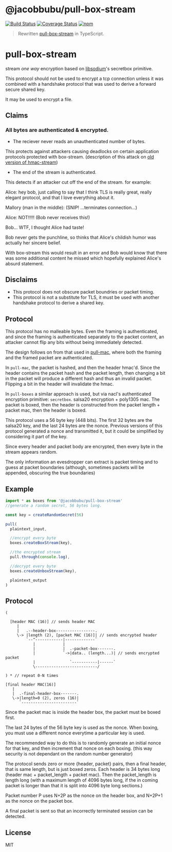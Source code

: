 # @jacobbubu/pull-box-stream

[![Build Status](https://travis-ci.org/jacobbubu/pull-box-stream.svg)](https://travis-ci.org/jacobbubu/pull-box-stream)
[![Coverage Status](https://coveralls.io/repos/github/jacobbubu/pull-box-stream/badge.svg)](https://coveralls.io/github/jacobbubu/pull-box-stream)
[![npm](https://img.shields.io/npm/v/@jacobbubu/pull-box-stream.svg)](https://www.npmjs.com/package/@jacobbubu/pull-box-stream/)

> Rewritten [pull-box-stream](https://github.com/dominictarr/pull-box-stream) in TypeScript.

# pull-box-stream

stream _one way_ encryption based on [libsodium](https://github.com/paixaop/node-sodium)'s secretbox primitive.

This protocol should not be used to encrypt a tcp connection
unless it was combined with a handshake protocol
that was used to derive a forward secure shared key.

It may be used to encrypt a file.

## Claims

### All bytes are authenticated & encrypted.

*  The reciever never reads an unauthenticated number of bytes.

This protects against attackers causing deadlocks on certain application protocols protected with box-stream.
(description of this attack on
[old version of hmac-stream](https://github.com/calvinmetcalf/hmac-stream/issues/5))

* The end of the stream is authenticated.

This detects if an attacker cut off the end of the stream.
for example:

Alice: hey bob, just calling to say that I think TLS is really great,
  really elegant protocol, and that I love everything about it.

Mallory (man in the middle): (SNIP! ...terminates connection...)

Alice: NOT!!!!! (Bob never receives this!)

Bob... WTF, I thought Alice had taste!

Bob never gets the punchline, so thinks that Alice's childish humor was
actually her sincere belief.

With box-stream this would result in an error and Bob would know
that there was some additional content he missed which hopefully
explained Alice's absurd statement.

## Disclaims

* This protocol does not obscure packet boundries or packet timing.
* This protocol is not a substitute for TLS, it must be used with another handshake protocol to derive a shared key.

## Protocol

This protocol has no malleable bytes.
Even the framing is authenticated, and since the framing is
authenticated separately to the packet content, an attacker cannot
flip any bits without being immediately detected.

The design follows on from that used in
[pull-mac](https://github.com/dominictarr/pull-mac),
where both the framing and the framed packet are authenticated.

In `pull-mac`, the packet is hashed, and then the header hmac'd.
Since the header contains the packet hash and the packet length,
then changing a bit in the packet will produce a different hash
and thus an invalid packet. Flipping a bit in the header will
invalidate the hmac.

In `pull-boxes` a similar approach is used, but via nacl's authenticated
encryption primitive: `secretbox`. salsa20 encryption + poly1305 mac.
The packet is boxed, then the header is constructed from the packet 
length + packet mac, then the header is boxed.

This protocol uses a 56 byte key (448 bits). The first 32 bytes
are the salsa20 key, and the last 24 bytes are the nonce. Previous
versions of this protocol generated a nonce and transmitted it,
but it could be simplified by considering it part of the key.

Since every header and packet body are encrypted,
then every byte in the stream appears random.

The only information an evesdropper can extract is
packet timing and to guess at packet boundaries
(although, sometimes packets will be appended, obscuring the true boundaries)

## Example

``` js
import * as boxes from '@jacobbubu/pull-box-stream'
//generate a random secret, 56 bytes long.

const key = createRandomSecret(56)

pull(
  plaintext_input,

  //encrypt every byte
  boxes.createBoxStream(key),

  //the encrypted stream
  pull.through(console.log),

  //decrypt every byte
  boxes.createUnboxStream(key),

  plaintext_output
)


```

## Protocol

```
(

  [header MAC (16)] // sends header MAC
     |
     |   .--header-box-----------------.
     \-> |length (2), [packet MAC (16)]| // sends encrypted header
         `--^------------|-------------`
            |            |
            |            |  .-packet-box-------.
            |            `->|data.. (length...)| // sends encrypted packet
            |               `-----------|------`
            \---------------------------/

) * // repeat 0-N times

[final header MAC(16)]
   |
   |  .-final-header-box-------.
   \->|length=0 (2), zeros (16)|
      `------------------------`
```

Since the packet mac is inside the header box, the packet
must be boxed first.

The last 24 bytes of the 56 byte key is used as the nonce.
When boxing, you must use a different nonce everytime a particular key is used.

The recommended way to do this is to randomly generate an initial
nonce for that key, and then increment that nonce on each boxing.
(this way security is not dependant on the random number generator)

The protocol sends zero or more {header, packet} pairs, then a final
header, that is same length, but is just boxed zeros.
 Each header is 34 bytes long (header mac + packet_length + packet mac).
Then the packet_length is length long (with a maximum length of 4096
bytes long, if the in coming packet is longer than that it is split
into 4096 byte long sections.)

Packet number P uses N+2P as the nonce on the header box,
and N+2P+1 as the nonce on the packet box.

A final packet is sent so that an incorrectly terminated session
can be detected.

## License

MIT
